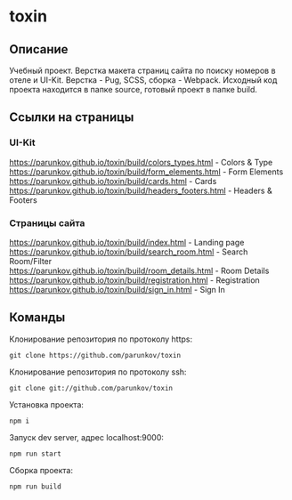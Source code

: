 # toxin

## Описание

Учебный проект. Верстка макета страниц сайта по поиску номеров в отеле и UI-Kit. Верстка - Pug, SCSS, сборка - Webpack. Исходный код проекта находится в папке source, готовый проект в папке build.

## Ссылки на страницы

### UI-Kit

https://parunkov.github.io/toxin/build/colors_types.html - Colors & Type  
https://parunkov.github.io/toxin/build/form_elements.html - Form Elements  
https://parunkov.github.io/toxin/build/cards.html - Cards  
https://parunkov.github.io/toxin/build/headers_footers.html - Headers & Footers  

### Страницы сайта

https://parunkov.github.io/toxin/build/index.html - Landing page  
https://parunkov.github.io/toxin/build/search_room.html - Search Room/Filter  
https://parunkov.github.io/toxin/build/room_details.html - Room Details  
https://parunkov.github.io/toxin/build/registration.html - Registration  
https://parunkov.github.io/toxin/build/sign_in.html - Sign In  

## Команды

Клонирование репозитория по протоколу https:

    git clone https://github.com/parunkov/toxin

Клонирование репозитория по протоколу ssh:

    git clone git://github.com/parunkov/toxin

Установка проекта:
    
    npm i

Запуск dev server, адрес localhost:9000:

    npm run start

Сборка проекта:

    npm run build
